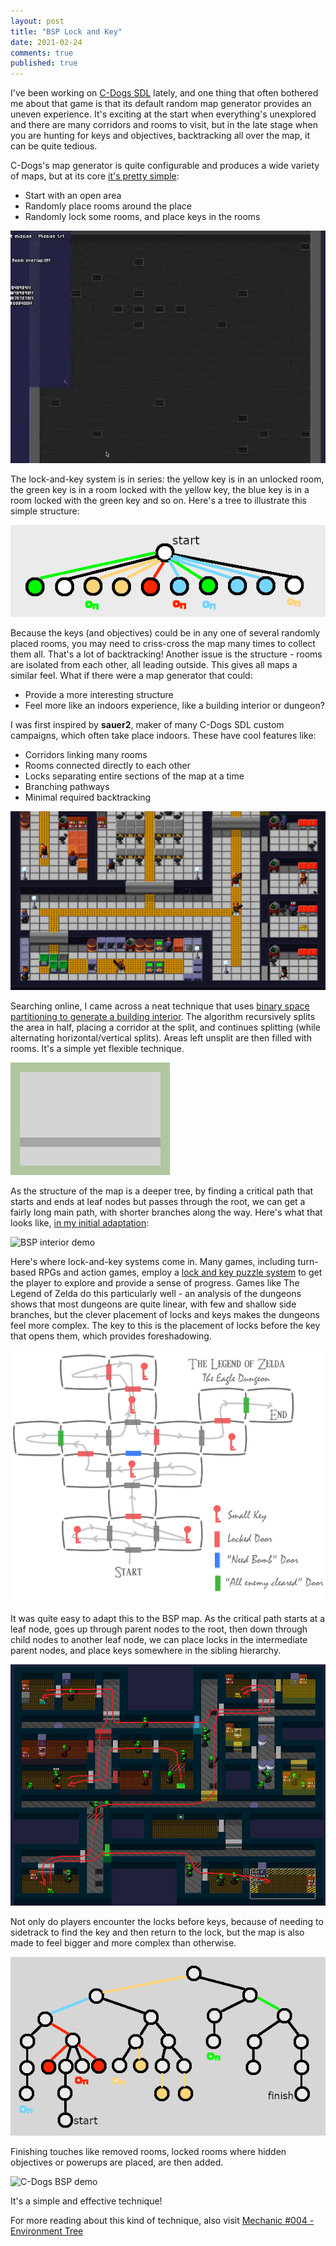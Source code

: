 ```yaml
---
layout: post
title: "BSP Lock and Key"
date: 2021-02-24
comments: true
published: true
---
```


I've been working on [C-Dogs SDL](https://cxong.github.io/cdogs-sdl/) lately, and one thing that often bothered me about that game is that its default random map generator provides an uneven experience. It's exciting at the start when everything's unexplored and there are many corridors and rooms to visit, but in the late stage when you are hunting for keys and objectives, backtracking all over the map, it can be quite tedious.

C-Dogs's map generator is quite configurable and produces a wide variety of maps, but at its core [it's pretty simple](https://github.com/cxong/cdogs-sdl/wiki/Classic-Maps):

- Start with an open area
- Randomly place rooms around the place
- Randomly lock some rooms, and place keys in the rooms

![C-Dogs map](https://raw.githubusercontent.com/cxong/cxong.github.io/master/_posts/cdogs_map.gif)

The lock-and-key system is in series: the yellow key is in an unlocked room, the green key is in a room locked with the yellow key, the blue key is in a room locked with the green key and so on. Here's a tree to illustrate this simple structure:

![C-Dogs map graph](https://raw.githubusercontent.com/cxong/cxong.github.io/master/_posts/cdogs_map_graph.png)

Because the keys (and objectives) could be in any one of several randomly placed rooms, you may need to criss-cross the map many times to collect them all. That's a lot of backtracking! Another issue is the structure - rooms are isolated from each other, all leading outside. This gives all maps a similar feel. What if there were a map generator that could:

- Provide a more interesting structure
- Feel more like an indoors experience, like a building interior or dungeon?

I was first inspired by **sauer2**, maker of many C-Dogs SDL custom campaigns, which often take place indoors. These have cool features like:

- Corridors linking many rooms
- Rooms connected directly to each other
- Locks separating entire sections of the map at a time
- Branching pathways
- Minimal required backtracking

![Space Pirates map](https://raw.githubusercontent.com/cxong/cxong.github.io/master/_posts/space_pirates_map.png)

Searching online, I came across a neat technique that uses [binary space partitioning to generate a building interior](https://gamedev.stackexchange.com/a/48216/26250). The algorithm recursively splits the area in half, placing a corridor at the split, and continues splitting (while alternating horizontal/vertical splits). Areas left unsplit are then filled with rooms. It's a simple yet flexible technique.

![BSP algo](https://raw.githubusercontent.com/cxong/cxong.github.io/master/_posts/bsp_algo.gif)

As the structure of the map is a deeper tree, by finding a critical path that starts and ends at leaf nodes but passes through the root, we can get a fairly long main path, with shorter branches along the way. Here's what that looks like, [in my initial adaptation](https://github.com/cxong/gomapgen#--algobspinterior---corridorwidth2):

![BSP interior demo](https://raw.githubusercontent.com/cxong/gomapgen/master/examples/bspinterior.gif)

<!--more-->

Here's where lock-and-key systems come in. Many games, including turn-based RPGs and action games, employ a [lock and key puzzle system](https://tvtropes.org/pmwiki/pmwiki.php/Main/LockAndKeyPuzzle) to get the player to explore and provide a sense of progress. Games like The Legend of Zelda do this particularly well - an analysis of the dungeons shows that most dungeons are quite linear, with few and shallow side branches, but the clever placement of locks and keys makes the dungeons feel more complex. The key to this is the placement of locks before the key that opens them, which provides foreshadowing.

![Zelda dungeon](https://raw.githubusercontent.com/cxong/cxong.github.io/master/_posts/first-zelda-dungeon.png)

It was quite easy to adapt this to the BSP map. As the critical path starts at a leaf node, goes up through parent nodes to the root, then down through child nodes to another leaf node, we can place locks in the intermediate parent nodes, and place keys somewhere in the sibling hierarchy.

![C-Dogs BSP path](https://raw.githubusercontent.com/cxong/cxong.github.io/master/_posts/cdogs_bsp_path.png)

Not only do players encounter the locks before keys, because of needing to sidetrack to find the key and then return to the lock, but the map is also made to feel bigger and more complex than otherwise.

![C-Dogs BSP graph](https://raw.githubusercontent.com/cxong/cxong.github.io/master/_posts/cdogs_bsp_graph.png)

Finishing touches like removed rooms, locked rooms where hidden objectives or powerups are placed, are then added.

![C-Dogs BSP demo](https://user-images.githubusercontent.com/1083215/108699978-154ff480-755a-11eb-9ea4-184aeab888ed.gif)

It's a simple and effective technique!

For more reading about this kind of technique, also visit [Mechanic #004 - Environment Tree](http://www.squidi.net/three/entry.php?id=4)
